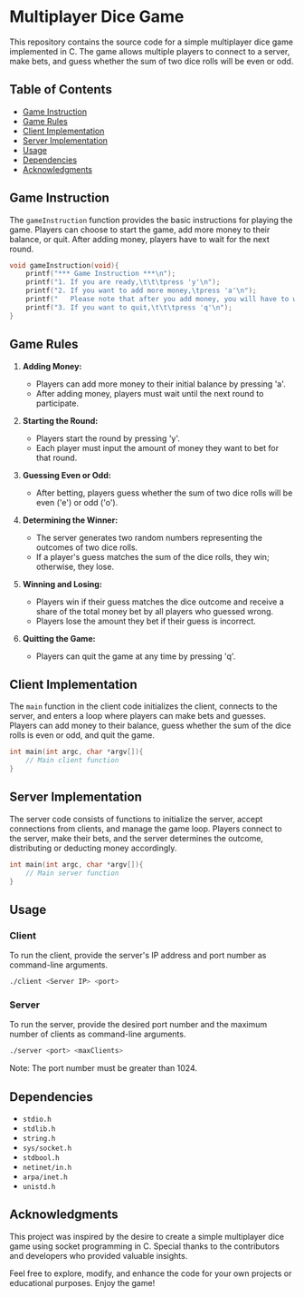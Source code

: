 # Multiplayer Dice Game

This repository contains the source code for a simple multiplayer dice game implemented in C. The game allows multiple players to connect to a server, make bets, and guess whether the sum of two dice rolls will be even or odd.

## Table of Contents

- [Game Instruction](#game-instruction)
- [Game Rules](#game-rules)
- [Client Implementation](#client-implementation)
- [Server Implementation](#server-implementation)
- [Usage](#usage)
- [Dependencies](#dependencies)
- [Acknowledgments](#acknowledgments)

## Game Instruction

The `gameInstruction` function provides the basic instructions for playing the game. Players can choose to start the game, add more money to their balance, or quit. After adding money, players have to wait for the next round.

```c
void gameInstruction(void){
    printf("*** Game Instruction ***\n");
    printf("1. If you are ready,\t\t\tpress 'y'\n");
    printf("2. If you want to add more money,\tpress 'a'\n");
    printf("   Please note that after you add money, you will have to wait for the next round\n");
    printf("3. If you want to quit,\t\t\tpress 'q'\n");
}
```

## Game Rules

1. **Adding Money:**
    - Players can add more money to their initial balance by pressing 'a'.
    - After adding money, players must wait until the next round to participate.

2. **Starting the Round:**
    - Players start the round by pressing 'y'.
    - Each player must input the amount of money they want to bet for that round.

3. **Guessing Even or Odd:**
    - After betting, players guess whether the sum of two dice rolls will be even ('e') or odd ('o').

4. **Determining the Winner:**
    - The server generates two random numbers representing the outcomes of two dice rolls.
    - If a player's guess matches the sum of the dice rolls, they win; otherwise, they lose.

5. **Winning and Losing:**
    - Players win if their guess matches the dice outcome and receive a share of the total money bet by all players who guessed wrong.
    - Players lose the amount they bet if their guess is incorrect.

6. **Quitting the Game:**
    - Players can quit the game at any time by pressing 'q'.

## Client Implementation

The `main` function in the client code initializes the client, connects to the server, and enters a loop where players can make bets and guesses. Players can add money to their balance, guess whether the sum of the dice rolls is even or odd, and quit the game.

```c
int main(int argc, char *argv[]){
    // Main client function
}
```

## Server Implementation

The server code consists of functions to initialize the server, accept connections from clients, and manage the game loop. Players connect to the server, make their bets, and the server determines the outcome, distributing or deducting money accordingly.

```c
int main(int argc, char *argv[]){
    // Main server function
}
```

## Usage

### Client

To run the client, provide the server's IP address and port number as command-line arguments.

```bash
./client <Server IP> <port>
```

### Server

To run the server, provide the desired port number and the maximum number of clients as command-line arguments.

```bash
./server <port> <maxClients>
```

Note: The port number must be greater than 1024.

## Dependencies

- `stdio.h`
- `stdlib.h`
- `string.h`
- `sys/socket.h`
- `stdbool.h`
- `netinet/in.h`
- `arpa/inet.h`
- `unistd.h`

## Acknowledgments

This project was inspired by the desire to create a simple multiplayer dice game using socket programming in C. Special thanks to the contributors and developers who provided valuable insights.

Feel free to explore, modify, and enhance the code for your own projects or educational purposes. Enjoy the game!